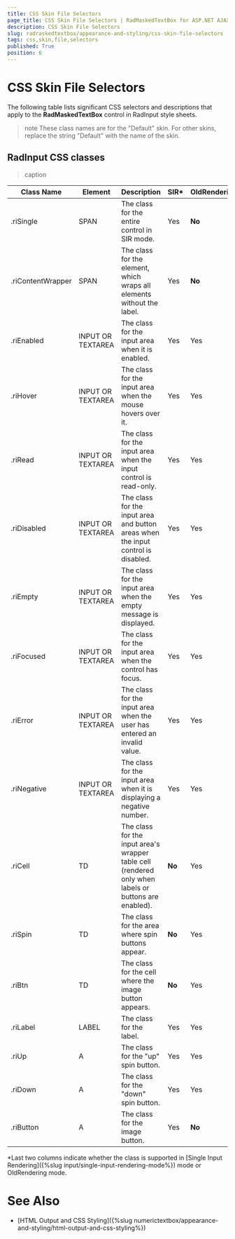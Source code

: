 ```yaml
---
title: CSS Skin File Selectors
page_title: CSS Skin File Selectors | RadMaskedTextBox for ASP.NET AJAX Documentation
description: CSS Skin File Selectors
slug: radraskedtextbox/appearance-and-styling/css-skin-file-selectors
tags: css,skin,file,selectors
published: True
position: 6
---
```


# CSS Skin File Selectors



The following table lists significant CSS selectors and descriptions that apply to the **RadMaskedTextBox** control in RadInput style sheets.

>note These class names are for the "Default" skin. For other skins, replace the string "Default" with the name of the skin.
>


## RadInput CSS classes


>caption  

| Class Name | Element | Description | SIR* | OldRendering |
| ------ | ------ | ------ | ------ | ------ |
|.riSingle|SPAN|The class for the entire control in SIR mode.|Yes| **No** |
|.riContentWrapper|SPAN|The class for the element, which wraps all elements without the label.|Yes| **No** |
|.riEnabled|INPUT OR TEXTAREA|The class for the input area when it is enabled.|Yes|Yes|
|.riHover|INPUT OR TEXTAREA|The class for the input area when the mouse hovers over it.|Yes|Yes|
|.riRead|INPUT OR TEXTAREA|The class for the input area when the input control is read-only.|Yes|Yes|
|.riDisabled|INPUT OR TEXTAREA|The class for the input area and button areas when the input control is disabled.|Yes|Yes|
|.riEmpty|INPUT OR TEXTAREA|The class for the input area when the empty message is displayed.|Yes|Yes|
|.riFocused|INPUT OR TEXTAREA|The class for the input area when the control has focus.|Yes|Yes|
|.riError|INPUT OR TEXTAREA|The class for the input area when the user has entered an invalid value.|Yes|Yes|
|.riNegative|INPUT OR TEXTAREA|The class for the input area when it is displaying a negative number.|Yes|Yes|
|.riCell|TD|The class for the input area's wrapper table cell (rendered only when labels or buttons are enabled).| **No** |Yes|
|.riSpin|TD|The class for the area where spin buttons appear.| **No** |Yes|
|.riBtn|TD|The class for the cell where the image button appears.| **No** |Yes|
|.riLabel|LABEL|The class for the label.|Yes|Yes|
|.riUp|A|The class for the "up" spin button.|Yes|Yes|
|.riDown|A|The class for the "down" spin button.|Yes|Yes|
|.riButton|A|The class for the image button.|Yes| **No** |

\*Last two columns indicate whether the class is supported in [Single Input Rendering]({%slug input/single-input-rendering-mode%}) mode or OldRendering mode.



# See Also

 * [HTML Output and CSS Styling]({%slug numerictextbox/appearance-and-styling/html-output-and-css-styling%})

